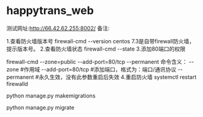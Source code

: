 # happytrans_web
测试网址:http://66.42.62.255:8002/
备注:


1.查看防火墙版本号
firewall-cmd --version
centos 7.3是自带firewall防火墙，提示版本号。
2.查看防火墙状态
firewall-cmd --state
3.添加80端口的权限

firewall-cmd --zone=public --add-port=80/tcp --permanent
命令含义：
--zone #作用域
--add-port=80/tcp #添加端口，格式为：端口/通讯协议
--permanent #永久生效，没有此参数重启后失效
4.重启防火墙
systemctl restart firewalld

python manage.py makemigrations

python manage.py migrate
